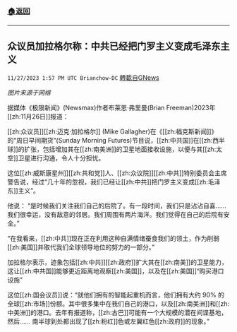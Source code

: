 ###  [:house:返回](README.md)
---


## 众议员加拉格尔称：中共已经把门罗主义变成毛泽东主义
`11/27/2023 1:57 PM UTC Brianchow-DC` [轉載自GNews](https://gnews.org/articles/2042512)

*图片来源于网络*

据媒体《极限新闻》(Newsmax)作者布莱恩·弗里曼(Brian Freeman)2023年[[zh:11月26日]]报道：

[[zh:众议员]][[zh:迈克·加拉格尔]] (Mike Gallagher)在《[[zh:福克斯新闻]]》的“周日早间期货”(Sunday Morning Futures)节目说，[[zh:中共国]]在[[zh:西半球]]的扩张，包括增加其在[[zh:南美洲]]的卫星地面接收设施，以便与其[[zh:太空]]卫星进行沟通，令人十分担忧。

这位[[zh:威斯康星州]][[zh:共和党]]人、[[zh:众议院]][[zh:中共]]特别委员会主席警告说，经过“几十年的忽视，我们已经让[[zh:中共]]把门罗主义变成[[zh:毛泽东]]主义”。

他说： “是时候我们关注我们自己的后院了。有一段时间，我们只是沾沾自喜......我们很幸运，没有敌意的邻居。我们周围有两片海洋。我们觉得在自己的后院有安全。”

“在我看来，[[zh:中共]]现在正在利用这种自满情绪蚕食我们的领土，作为削弱[[zh:美国]]并取代我们全球领导地位的努力的一部分。”

加拉格尔表示，迹象包括[[zh:中共]][[zh:政府]]扩大其在[[zh:南美]]的卫星能力，这让[[zh:中共国]]能够更近距离地观察[[zh:美国]]，以及在[[zh:美国]]“购买港口设施”

这位[[zh:国会议员]]说：“就他们拥有的智能起重机而言，他们拥有大约 90% 的全球[[zh:市场]]份额。其中很多集中在我们自己的港口，以及[[zh:南美洲]]和[[zh:中美洲]]的港口。去年有报道称，[[zh:古巴]]可能有一个大规模的潜在间谍基地，然后...... 南半球到处都出现了[[zh:粉红]]色或左翼红色[[zh:政府]]的现象。”
